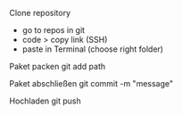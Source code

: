 Clone repository 
- go to repos in git
- code > copy link (SSH)
- paste in Terminal (choose right folder)

Paket packen
git add path

Paket abschließen
git commit -m "message"

Hochladen
git push